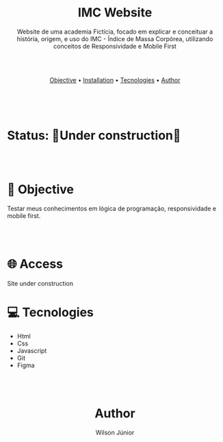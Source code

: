 <h1 align="center">IMC Website</h1>

<p align="center">Website de uma academia Fictícia, focado em explicar e conceituar a história, origem, e uso do IMC - Índice de Massa Corpórea, utilizando conceitos de Responsividade e Mobile First</p>

<br/>
<br/>

<p align="center">
 <a href="#objective">Objective</a> • 
 <a href="#installation">Installation</a> • 
 <a href="#tecnologies">Tecnologies</a> • 
 <a href="#author">Author</a>
</p>

<br/><br/><br/>

<h1>Status: 🚧Under construction🚧</h1>
 
<br/><br/>
 
<h1 id="objective">🎯 Objective</h1>
 
<p>Testar meus conhecimentos em lógica de programação, responsividade e mobile first.</p>
 
<br/><br/>
 
<h1 id="installation">🌐 Access</h1>
 
<p>Site under construction</p> 
 
<h1 id="tecnologies">💻 Tecnologies</h1>
 
<ul>
 <li>Html</li>
 <li>Css</li>
 <li>Javascript</li>
 <li>Git</li>
 <li>Figma</li>
</ul>

<br/><br/>

<h1 id="author" align="center">Author</h1>

<p align="center">Wilson Júnior</h1>
